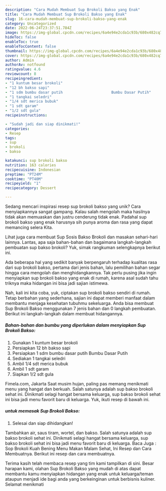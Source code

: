```yaml
---
description: "Cara Mudah Membuat Sup Brokoli Bakso yang Enak"
title: "Cara Mudah Membuat Sup Brokoli Bakso yang Enak"
slug: 16-cara-mudah-membuat-sup-brokoli-bakso-yang-enak
category: Uncategorized
date: 2022-06-24T23:37:51.784Z
image: https://img-global.cpcdn.com/recipes/6a4e94e2cda1c93b/680x482cq70/sup-brokoli-bakso-foto-resep-utama.jpg
hideToc: false
enableToc: true
enableTocContent: false
thumbnail: https://img-global.cpcdn.com/recipes/6a4e94e2cda1c93b/680x482cq70/sup-brokoli-bakso-foto-resep-utama.jpg
cover: https://img-global.cpcdn.com/recipes/6a4e94e2cda1c93b/680x482cq70/sup-brokoli-bakso-foto-resep-utama.jpg
author: Admin
authorAv: notfound
ratingvalue: 4.6
reviewcount: 8
recipeingredient:
- "1 kuntum besar brokoli"
- "12 bh bakso sapi"
- "1 sdm bumbu dasar putih                      Bumbu Dasar Putih"
- "1 tangkai seledri"
- "1/4 sdt merica bubuk"
- "1 sdt garam"
- "1/2 sdt gula"
recipeinstructions:

- "Sudah jadi dan siap dinikmati!"
categories:
- Resep
tags:
- sup
- brokoli
- bakso

katakunci: sup brokoli bakso 
nutrition: 163 calories
recipecuisine: Indonesian
preptime: "PT24M"
cooktime: "PT40M"
recipeyield: "1"
recipecategory: Dessert

---
```





Sedang mencari inspirasi resep sup brokoli bakso yang unik? Cara menyiapkannya sangat gampang. Kalau salah mengolah maka hasilnya tidak akan memuaskan dan justru cenderung tidak enak. Padahal sup brokoli bakso yang enak harusnya sih punya aroma dan rasa yang dapat memancing selera Kita.





Lihat juga cara membuat Sup Sosis Bakso Brokoli dan masakan sehari-hari lainnya. Lantas, apa saja bahan-bahan dan bagaimana langkah-langkah pembuatan sup bakso brokoli? Yuk, simak rangkuman selengkapnya berikut ini.

Ada beberapa hal yang sedikit banyak berpengaruh terhadap kualitas rasa dari sup brokoli bakso, pertama dari jenis bahan, lalu pemilihan bahan segar hingga cara mengolah dan menghidangkannya. Tak perlu pusing jika ingin menyiapkan sup brokoli bakso yang enak di rumah, karena asal sudah tahu triknya maka hidangan ini bisa jadi sajian istimewa.






Nah, kali ini kita coba, yuk, ciptakan sup brokoli bakso sendiri di rumah. Tetap berbahan yang sederhana, sajian ini dapat memberi manfaat dalam membantu menjaga kesehatan tubuhmu sekeluarga. Anda bisa membuat Sup Brokoli Bakso menggunakan 7 jenis bahan dan 0 langkah pembuatan. Berikut ini langkah-langkah dalam membuat hidangannya.

<!--inarticleads1-->

##### Bahan-bahan dan bumbu yang diperlukan dalam menyiapkan Sup Brokoli Bakso:

1. Gunakan 1 kuntum besar brokoli
1. Persiapkan 12 bh bakso sapi
1. Persiapkan 1 sdm bumbu dasar putih                      Bumbu Dasar Putih
1. Sediakan 1 tangkai seledri
1. Ambil 1/4 sdt merica bubuk
1. Ambil 1 sdt garam
1. Siapkan 1/2 sdt gula


Fimela.com, Jakarta Saat musim hujan, paling pas memang menikmati menu yang hangat dan berkuah. Salah satunya adalah sup bakso brokoli sehat ini. Dinikmati selagi hangat bersama keluarga, sup bakso brokoli sehat ini bisa jadi menu favorit baru di keluarga. Yuk, ikuti resep di bawah ini. 

<!--inarticleads2-->

#####  untuk memasak Sup Brokoli Bakso:


1. Selesai dan siap dihidangkan!

Tambahkan air, saus tiram, wortel, dan bakso. Salah satunya adalah sup bakso brokoli sehat ini. Dinikmati selagi hangat bersama keluarga, sup bakso brokoli sehat ini bisa jadi menu favorit baru di keluarga. Baca Juga : Sop Brokoli Kuah Bening Menu Makan Malam Sehat, Ini Resep dan Cara Membuatnya. Berikut ini resep dan cara membuatnya. 

Terima kasih telah membaca resep yang tim kami tampilkan di sini. Besar harapan kami, olahan Sup Brokoli Bakso yang mudah di atas dapat membantu kamu menyiapkan hidangan yang enak untuk keluarga/teman ataupun menjadi ide bagi anda yang berkeinginan untuk berbisnis kuliner. Selamat menikmati

